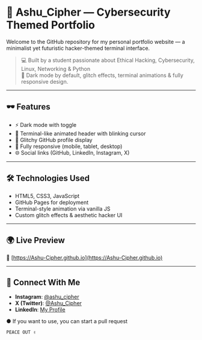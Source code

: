 # 🧠 Ashu_Cipher — Cybersecurity Themed Portfolio

Welcome to the GitHub repository for my personal portfolio website — a minimalist yet futuristic hacker-themed terminal interface.

> 💻 Built by a student passionate about Ethical Hacking, Cybersecurity, Linux, Networking & Python  
> 🔐 Dark mode by default, glitch effects, terminal animations & fully responsive design.

---

## 🕶 Features

- ⚡ Dark mode with toggle
- 💬 Terminal-like animated header with blinking cursor
- 👤 Glitchy GitHub profile display
- 📱 Fully responsive (mobile, tablet, desktop)
- 🌐 Social links (GitHub, LinkedIn, Instagram, X)

---

## 🛠️ Technologies Used

- HTML5, CSS3, JavaScript
- GitHub Pages for deployment
- Terminal-style animation via vanilla JS
- Custom glitch effects & aesthetic hacker UI

---

## 🌍 Live Preview

🔗 [https://Ashu-Cipher.github.io](https://Ashu-Cipher.github.io)

---

## 🔗 Connect With Me

- **Instagram**: [@ashu_cipher](https://instagram.com/ashu_cipher)
- **X (Twitter)**: [@Ashu_Cipher](https://x.com/Ashu_Cipher)
- **LinkedIn**: [My Profile](https://www.linkedin.com/in/amardeep-kumar-305562376)

 ● If you want to use, you can start a pull request

    PEACE OUT ✌️ 

